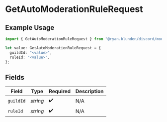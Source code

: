 # GetAutoModerationRuleRequest

## Example Usage

```typescript
import { GetAutoModerationRuleRequest } from "@ryan.blunden/discord/models/operations";

let value: GetAutoModerationRuleRequest = {
  guildId: "<value>",
  ruleId: "<value>",
};
```

## Fields

| Field              | Type               | Required           | Description        |
| ------------------ | ------------------ | ------------------ | ------------------ |
| `guildId`          | *string*           | :heavy_check_mark: | N/A                |
| `ruleId`           | *string*           | :heavy_check_mark: | N/A                |